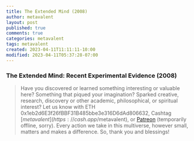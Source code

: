 ```yaml
---
title: The Extended Mind (2008)
author: metavalent
layout: post
published: true
comments: true
categories: metavalent
tags: metavalent
created: 2023-04-11T11:11:11-10:00
modified: 2023-04-11T05:37:28-07:00
---
```


### The Extended Mind: Recent Experimental Evidence (2008)

<!-- 
Watch [Video_Title](https://youtu.be/JnA8GUtXpXY) if the embed below does not behave nicely. 

<div class="embed-container"><iframe width="560" height="315" src="https://www.youtube.com/embed/JnA8GUtXpXY" title="YouTube video player" frameborder="0" allow="accelerometer; autoplay; clipboard-write; encrypted-media; gyroscope; picture-in-picture" allowfullscreen></iframe></div>

![alt text](/assets/images/image.jpg "title")
-->

> Have you discovered or learned something interesting or valuable here? Something that piqued your imagination? Sparked creative, research, discovery or other academic, philosophical, or spiritual interest? Let us know with ETH 0x1eb2d6E3f26fBBF31B485bbe3e316D6dAd806632, Cashtag [$metavalent](https://cash.app/$metavalent), or [Patreon](https://patreon.com/) (temporarily offline, sorry). Every action we take in this multiverse, however small, matters and makes a difference. So, thank you and blessings!
